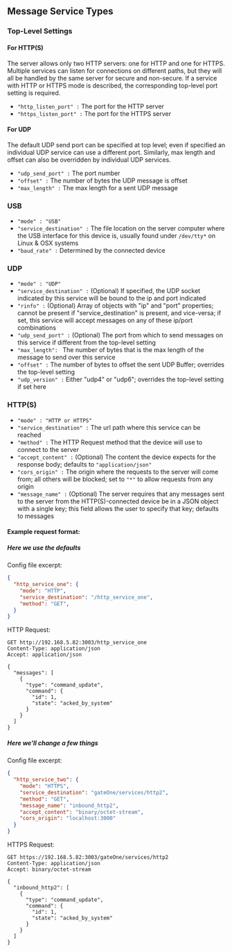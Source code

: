## Message Service Types

### Top-Level Settings
#### For HTTP(S)
The server allows only two HTTP servers: one for HTTP and one for HTTPS. Multiple services can listen for connections on different paths, but they will all be handled by the same server for secure and non-secure. If a service with HTTP or HTTPS mode is described, the corresponding top-level port setting is required.
* `"http_listen_port" :` The port for the HTTP server
* `"https_listen_port" :` The port for the HTTPS server

#### For UDP
The default UDP send port can be specified at top level; even if specified an individual UDP service can use a different port. Similarly, max length and offset can also be overridden by individual UDP services.
* `"udp_send_port" :` The port number
* `"offset" :` The number of bytes the UDP message is offset
* `"max_length" :` The max length for a sent UDP message

### USB

* `"mode" : "USB"`
* `"service_destination" :` The file location on the server computer where the USB interface for this device is, usually found under `/dev/tty*` on Linux & OSX systems
* `"baud_rate" :` Determined by the connected device

### UDP
* `"mode" : "UDP"`
* `"service_destination" :`  (Optional) If specified, the UDP socket indicated by this service will be bound to the ip and port indicated
* `"rinfo" :` (Optional) Array of objects with "ip" and "port" properties; cannot be present if "service_destination" is present, and vice-versa; if set, this service will accept messages on any of these ip/port combinations
* `"udp_send_port" :` (Optional) The port from which to send messages on this service if different from the top-level setting
* `"max_length": ` The number of bytes that is the max length of the message to send over this service
* `"offset" :` The number of bytes to offset the sent UDP Buffer; overrides the top-level setting
* `"udp_version" :` Either "udp4" or "udp6"; overrides the top-level setting if set here


### HTTP(S)
* `"mode" : "HTTP or HTTPS"`
* `"service_destination" :` The url path where this service can be reached
* `"method" :` The HTTP Request method that the device will use to connect to the server
* `"accept_content" :` (Optional) The content the device expects for the response body; defaults to `"application/json"`
* `"cors_origin" :` The origin where the requests to the server will come from; all others will be blocked; set to `"*"` to allow requests from any origin
* `"message_name" :` (Optional) The server requires that any messages sent to the server from the HTTP(S)-connected device be in a JSON object with a single key; this field allows the user to specify that key; defaults to messages

#### Example request format:

##### Here we use the defaults
Config file excerpt:
```json
{
  "http_service_one": {
    "mode": "HTTP",
    "service_destination": "/http_service_one",
    "method": "GET",
  }
}
```
HTTP Request:
```
GET http://192.168.5.82:3003/http_service_one
Content-Type: application/json
Accept: application/json

{
  "messages": [
    {
      "type": "command_update",
      "command": {
        "id": 1,
        "state": "acked_by_system"
      }
    }
  ]
}
```
##### Here we'll change a few things
Config file excerpt:
```json
{
  "http_service_two": {
    "mode": "HTTPS",
    "service_destination": "gateOne/services/http2",
    "method": "GET",
    "message_name": "inbound_http2",
    "accept_content": "binary/octet-stream",
    "cors_origin": "localhost:3000"
  }
}
```
HTTPS Request:
```
GET https://192.168.5.82:3003/gateOne/services/http2
Content-Type: application/json
Accept: binary/octet-stream

{
  "inbound_http2": [
    {
      "type": "command_update",
      "command": {
        "id": 1,
        "state": "acked_by_system"
      }
    }
  ]
}
```